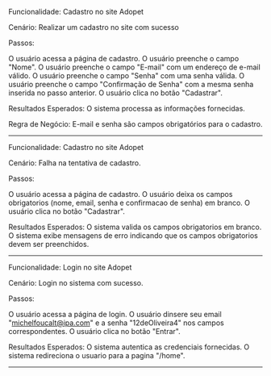 Funcionalidade: Cadastro no site Adopet

Cenário: Realizar um cadastro no site com sucesso

Passos:

O usuário acessa a página de cadastro.
O usuário preenche o campo "Nome".
O usuário preenche o campo "E-mail" com um endereço de e-mail válido.
O usuário preenche o campo "Senha" com uma senha válida.
O usuário preenche o campo "Confirmação de Senha" com a mesma senha inserida no passo anterior.
O usuário clica no botão "Cadastrar".

Resultados Esperados:
O sistema processa as informações fornecidas.

Regra de Negócio:
E-mail e senha são campos obrigatórios para o cadastro.

------------------------------------------------------------------------------------------------------


Funcionalidade: Cadastro no site Adopet

Cenário: Falha na tentativa de cadastro.

Passos:

O usuário acessa a página de cadastro.
O usuário deixa os campos obrigatorios (nome, email, senha e confirmacao de senha) em branco.
O usuário clica no botão "Cadastrar".

Resultados Esperados:
O sistema valida os campos obrigatorios em branco.
O sistema exibe mensagens de erro indicando que os campos obrigatorios devem ser preenchidos.

------------------------------------------------------------------------------------------------------


Funcionalidade: Login no site Adopet

Cenário: Login no sistema com sucesso.

Passos:

O usuário acessa a página de login.
O usuário dinsere seu email "michelfoucalt@ipa.com" e a senha "12deOliveira4" nos campos correspondentes.
O usuário clica no botão "Entrar".

Resultados Esperados:
O sistema autentica as credenciais fornecidas.
O sistema redireciona o usuario para a pagina "/home".

-----------------------------------------------------------------------------------------------------------

